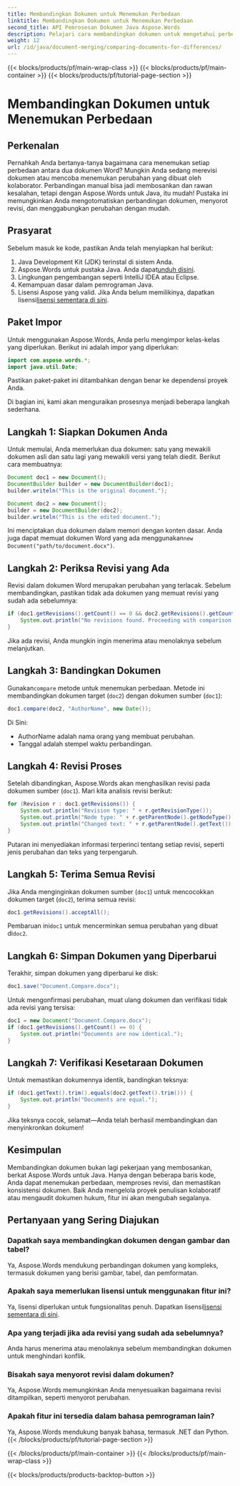 ```yaml
---
title: Membandingkan Dokumen untuk Menemukan Perbedaan
linktitle: Membandingkan Dokumen untuk Menemukan Perbedaan
second_title: API Pemrosesan Dokumen Java Aspose.Words
description: Pelajari cara membandingkan dokumen untuk mengetahui perbedaannya menggunakan Aspose.Words di Java. Panduan langkah demi langkah kami memastikan manajemen dokumen yang akurat.
weight: 12
url: /id/java/document-merging/comparing-documents-for-differences/
---
```


{{< blocks/products/pf/main-wrap-class >}}
{{< blocks/products/pf/main-container >}}
{{< blocks/products/pf/tutorial-page-section >}}

# Membandingkan Dokumen untuk Menemukan Perbedaan

## Perkenalan

Pernahkah Anda bertanya-tanya bagaimana cara menemukan setiap perbedaan antara dua dokumen Word? Mungkin Anda sedang merevisi dokumen atau mencoba menemukan perubahan yang dibuat oleh kolaborator. Perbandingan manual bisa jadi membosankan dan rawan kesalahan, tetapi dengan Aspose.Words untuk Java, itu mudah! Pustaka ini memungkinkan Anda mengotomatiskan perbandingan dokumen, menyorot revisi, dan menggabungkan perubahan dengan mudah.

## Prasyarat

Sebelum masuk ke kode, pastikan Anda telah menyiapkan hal berikut:  
1. Java Development Kit (JDK) terinstal di sistem Anda.  
2.  Aspose.Words untuk pustaka Java. Anda dapat[unduh disini](https://releases.aspose.com/words/java/).  
3. Lingkungan pengembangan seperti IntelliJ IDEA atau Eclipse.  
4. Kemampuan dasar dalam pemrograman Java.  
5.  Lisensi Aspose yang valid. Jika Anda belum memilikinya, dapatkan lisensi[lisensi sementara di sini](https://purchase.aspose.com/temporary-license/).

## Paket Impor

Untuk menggunakan Aspose.Words, Anda perlu mengimpor kelas-kelas yang diperlukan. Berikut ini adalah impor yang diperlukan:

```java
import com.aspose.words.*;
import java.util.Date;
```

Pastikan paket-paket ini ditambahkan dengan benar ke dependensi proyek Anda.


Di bagian ini, kami akan menguraikan prosesnya menjadi beberapa langkah sederhana.


## Langkah 1: Siapkan Dokumen Anda

Untuk memulai, Anda memerlukan dua dokumen: satu yang mewakili dokumen asli dan satu lagi yang mewakili versi yang telah diedit. Berikut cara membuatnya:

```java
Document doc1 = new Document();
DocumentBuilder builder = new DocumentBuilder(doc1);
builder.writeln("This is the original document.");

Document doc2 = new Document();
builder = new DocumentBuilder(doc2);
builder.writeln("This is the edited document.");
```

 Ini menciptakan dua dokumen dalam memori dengan konten dasar. Anda juga dapat memuat dokumen Word yang ada menggunakan`new Document("path/to/document.docx")`.


## Langkah 2: Periksa Revisi yang Ada

Revisi dalam dokumen Word merupakan perubahan yang terlacak. Sebelum membandingkan, pastikan tidak ada dokumen yang memuat revisi yang sudah ada sebelumnya:

```java
if (doc1.getRevisions().getCount() == 0 && doc2.getRevisions().getCount() == 0) {
    System.out.println("No revisions found. Proceeding with comparison...");
}
```

Jika ada revisi, Anda mungkin ingin menerima atau menolaknya sebelum melanjutkan.


## Langkah 3: Bandingkan Dokumen

 Gunakan`compare` metode untuk menemukan perbedaan. Metode ini membandingkan dokumen target (`doc2`) dengan dokumen sumber (`doc1`):

```java
doc1.compare(doc2, "AuthorName", new Date());
```

Di Sini:
- AuthorName adalah nama orang yang membuat perubahan.
- Tanggal adalah stempel waktu perbandingan.


## Langkah 4: Revisi Proses

Setelah dibandingkan, Aspose.Words akan menghasilkan revisi pada dokumen sumber (`doc1`). Mari kita analisis revisi berikut:

```java
for (Revision r : doc1.getRevisions()) {
    System.out.println("Revision type: " + r.getRevisionType());
    System.out.println("Node type: " + r.getParentNode().getNodeType());
    System.out.println("Changed text: " + r.getParentNode().getText());
}
```

Putaran ini menyediakan informasi terperinci tentang setiap revisi, seperti jenis perubahan dan teks yang terpengaruh.


## Langkah 5: Terima Semua Revisi

Jika Anda menginginkan dokumen sumber (`doc1`) untuk mencocokkan dokumen target (`doc2`), terima semua revisi:

```java
doc1.getRevisions().acceptAll();
```

 Pembaruan ini`doc1` untuk mencerminkan semua perubahan yang dibuat di`doc2`.


## Langkah 6: Simpan Dokumen yang Diperbarui

Terakhir, simpan dokumen yang diperbarui ke disk:

```java
doc1.save("Document.Compare.docx");
```

Untuk mengonfirmasi perubahan, muat ulang dokumen dan verifikasi tidak ada revisi yang tersisa:

```java
doc1 = new Document("Document.Compare.docx");
if (doc1.getRevisions().getCount() == 0) {
    System.out.println("Documents are now identical.");
}
```


## Langkah 7: Verifikasi Kesetaraan Dokumen

Untuk memastikan dokumennya identik, bandingkan teksnya:

```java
if (doc1.getText().trim().equals(doc2.getText().trim())) {
    System.out.println("Documents are equal.");
}
```

Jika teksnya cocok, selamat—Anda telah berhasil membandingkan dan menyinkronkan dokumen!


## Kesimpulan

Membandingkan dokumen bukan lagi pekerjaan yang membosankan, berkat Aspose.Words untuk Java. Hanya dengan beberapa baris kode, Anda dapat menemukan perbedaan, memproses revisi, dan memastikan konsistensi dokumen. Baik Anda mengelola proyek penulisan kolaboratif atau mengaudit dokumen hukum, fitur ini akan mengubah segalanya.

## Pertanyaan yang Sering Diajukan

### Dapatkah saya membandingkan dokumen dengan gambar dan tabel?  
Ya, Aspose.Words mendukung perbandingan dokumen yang kompleks, termasuk dokumen yang berisi gambar, tabel, dan pemformatan.

### Apakah saya memerlukan lisensi untuk menggunakan fitur ini?  
 Ya, lisensi diperlukan untuk fungsionalitas penuh. Dapatkan lisensi[lisensi sementara di sini](https://purchase.aspose.com/temporary-license/).

### Apa yang terjadi jika ada revisi yang sudah ada sebelumnya?  
Anda harus menerima atau menolaknya sebelum membandingkan dokumen untuk menghindari konflik.

### Bisakah saya menyorot revisi dalam dokumen?  
Ya, Aspose.Words memungkinkan Anda menyesuaikan bagaimana revisi ditampilkan, seperti menyorot perubahan.

### Apakah fitur ini tersedia dalam bahasa pemrograman lain?  
Ya, Aspose.Words mendukung banyak bahasa, termasuk .NET dan Python.
{{< /blocks/products/pf/tutorial-page-section >}}

{{< /blocks/products/pf/main-container >}}
{{< /blocks/products/pf/main-wrap-class >}}

{{< blocks/products/products-backtop-button >}}
